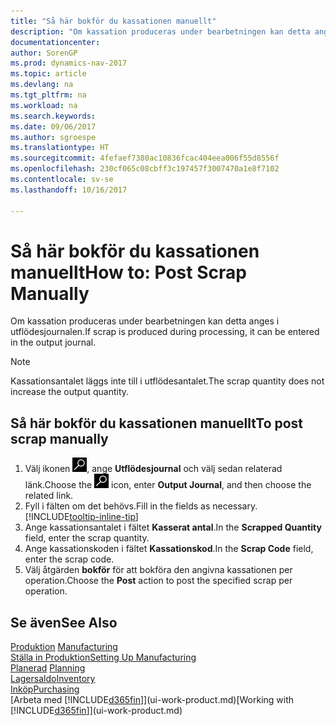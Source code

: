 ```yaml
---
title: "Så här bokför du kassationen manuellt"
description: "Om kassation produceras under bearbetningen kan detta anges i utflödesjournalen. Observera att kassationsantalet inte läggs till i utflödesantalet."
documentationcenter: 
author: SorenGP
ms.prod: dynamics-nav-2017
ms.topic: article
ms.devlang: na
ms.tgt_pltfrm: na
ms.workload: na
ms.search.keywords: 
ms.date: 09/06/2017
ms.author: sgroespe
ms.translationtype: HT
ms.sourcegitcommit: 4fefaef7380ac10836fcac404eea006f55d8556f
ms.openlocfilehash: 230cf065c08cbff3c197457f3007470a1e8f7102
ms.contentlocale: sv-se
ms.lasthandoff: 10/16/2017

---
```

# <a name="how-to-post-scrap-manually"></a><span data-ttu-id="57fe7-104">Så här bokför du kassationen manuellt</span><span class="sxs-lookup"><span data-stu-id="57fe7-104">How to: Post Scrap Manually</span></span>
<span data-ttu-id="57fe7-105">Om kassation produceras under bearbetningen kan detta anges i utflödesjournalen.</span><span class="sxs-lookup"><span data-stu-id="57fe7-105">If scrap is produced during processing, it can be entered in the output journal.</span></span> 

> [!NOTE]
> <span data-ttu-id="57fe7-106">Kassationsantalet läggs inte till i utflödesantalet.</span><span class="sxs-lookup"><span data-stu-id="57fe7-106">The scrap quantity does not increase the output quantity.</span></span>  

## <a name="to-post-scrap-manually"></a><span data-ttu-id="57fe7-107">Så här bokför du kassationen manuellt</span><span class="sxs-lookup"><span data-stu-id="57fe7-107">To post scrap manually</span></span>  
1. <span data-ttu-id="57fe7-108">Välj ikonen ![Söka efter sida eller rapport](media/ui-search/search_small.png "ikonen Söka efter sida eller rapport"), ange **Utflödesjournal** och välj sedan relaterad länk.</span><span class="sxs-lookup"><span data-stu-id="57fe7-108">Choose the ![Search for Page or Report](media/ui-search/search_small.png "Search for Page or Report icon") icon, enter **Output Journal**, and then choose the related link.</span></span>  
2. <span data-ttu-id="57fe7-109">Fyll i fälten om det behövs.</span><span class="sxs-lookup"><span data-stu-id="57fe7-109">Fill in the fields as necessary.</span></span> [!INCLUDE[tooltip-inline-tip](includes/tooltip-inline-tip_md.md)]  
3. <span data-ttu-id="57fe7-110">Ange kassationsantalet i fältet **Kasserat antal**.</span><span class="sxs-lookup"><span data-stu-id="57fe7-110">In the **Scrapped Quantity** field, enter the scrap quantity.</span></span>  
4. <span data-ttu-id="57fe7-111">Ange kassationskoden i fältet **Kassationskod**.</span><span class="sxs-lookup"><span data-stu-id="57fe7-111">In the **Scrap Code** field, enter the scrap code.</span></span>  
5. <span data-ttu-id="57fe7-112">Välj åtgärden **bokför** för att bokföra den angivna kassationen per operation.</span><span class="sxs-lookup"><span data-stu-id="57fe7-112">Choose the **Post** action to post the specified scrap per operation.</span></span>  

## <a name="see-also"></a><span data-ttu-id="57fe7-113">Se även</span><span class="sxs-lookup"><span data-stu-id="57fe7-113">See Also</span></span>  
<span data-ttu-id="57fe7-114">[Produktion](production-manage-manufacturing.md)  </span><span class="sxs-lookup"><span data-stu-id="57fe7-114">[Manufacturing](production-manage-manufacturing.md)  </span></span>  
[<span data-ttu-id="57fe7-115">Ställa in Produktion</span><span class="sxs-lookup"><span data-stu-id="57fe7-115">Setting Up Manufacturing</span></span>](production-configure-production-processes.md)  
<span data-ttu-id="57fe7-116">[Planerad](production-planning.md)    </span><span class="sxs-lookup"><span data-stu-id="57fe7-116">[Planning](production-planning.md)    </span></span>  
[<span data-ttu-id="57fe7-117">Lagersaldo</span><span class="sxs-lookup"><span data-stu-id="57fe7-117">Inventory</span></span>](inventory-manage-inventory.md)  
[<span data-ttu-id="57fe7-118">Inköp</span><span class="sxs-lookup"><span data-stu-id="57fe7-118">Purchasing</span></span>](purchasing-manage-purchasing.md)  
<span data-ttu-id="57fe7-119">[Arbeta med [!INCLUDE[d365fin](includes/d365fin_md.md)]](ui-work-product.md)</span><span class="sxs-lookup"><span data-stu-id="57fe7-119">[Working with [!INCLUDE[d365fin](includes/d365fin_md.md)]](ui-work-product.md)</span></span>

